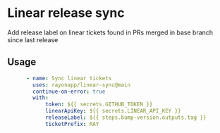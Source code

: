 # Linear release sync

Add release label on linear tickets found in PRs merged
in base branch since last release

## Usage

```yaml
      - name: Sync linear tickets
        uses: rayonapp/linear-sync@main
        continue-on-error: true
        with:
            token: ${{ secrets.GITHUB_TOKEN }}
            linearApiKey: ${{ secrets.LINEAR_API_KEY }}
            releaseLabel: ${{ steps.bump-version.outputs.tag }}
            ticketPrefix: RAY
```
